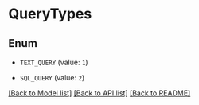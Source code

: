 # QueryTypes

## Enum


* `TEXT_QUERY` (value: `1`)

* `SQL_QUERY` (value: `2`)


[[Back to Model list]](../README.md#documentation-for-models) [[Back to API list]](../README.md#documentation-for-api-endpoints) [[Back to README]](../README.md)


